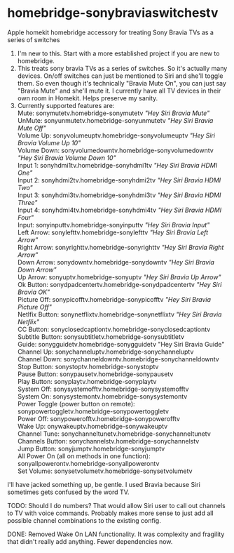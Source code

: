 # homebridge-sonybraviaswitchestv
Apple homekit homebridge accessory for treating Sony Bravia TVs as a series of switches

1. I'm new to this.  Start with a more established project if you are new to homebridge.
2. This treats sony bravia TVs as a series of switches.  So it's actually many devices.  On/off switches can just be mentioned to Siri and she'll toggle them.  So even though it's technically "Bravia Mute On", you can just say "Bravia Mute" and she'll mute it.  I currently have all TV devices in their own room in Homekit.  Helps preserve my sanity.
3. Currently supported features are: <br>
Mute: sonymutetv.homebridge-sonymutetv <i>"Hey Siri Bravia Mute"</i><br>
UnMute: sonyunmutetv.homebridge-sonyunmutetv  <i>"Hey Siri Bravia Mute Off"</i><br>
Volume Up: sonyvolumeuptv.homebridge-sonyvolumeuptv  <i>"Hey Siri Bravia Volume Up 10"</i><br>
Volume Down: sonyvolumedowntv.homebridge-sonyvolumedowntv  <i>"Hey Siri Bravia Volume Down 10"</i><br>
Input 1: sonyhdmi1tv.homebridge-sonyhdmi1tv  <i>"Hey Siri Bravia HDMI One"</i><br>
Input 2: sonyhdmi2tv.homebridge-sonyhdmi2tv  <i>"Hey Siri Bravia HDMI Two"</i><br>
Input 3: sonyhdmi3tv.homebridge-sonyhdmi3tv  <i>"Hey Siri Bravia HDMI Three"</i><br>
Input 4: sonyhdmi4tv.homebridge-sonyhdmi4tv  <i>"Hey Siri Bravia HDMI Four"</i><br>
Input: sonyinputtv.homebridge-sonyinputtv  <i>"Hey Siri Bravia Input"</i><br>
Left Arrow: sonylefttv.homebridge-sonylefttv  <i>"Hey Siri Bravia Left Arrow"</i><br>
Right Arrow: sonyrighttv.homebridge-sonyrighttv  <i>"Hey Siri Bravia Right Arrow"</i><br>
Down Arrow: sonydowntv.homebridge-sonydowntv  <i>"Hey Siri Bravia Down Arrow"</i><br>
Up Arrow: sonyuptv.homebridge-sonyuptv  <i>"Hey Siri Bravia Up Arrow"</i><br>
Ok Button: sonydpadcentertv.homebridge-sonydpadcentertv  <i>"Hey Siri Bravia OK"</i><br>
Picture Off: sonypicofftv.homebridge-sonypicofftv  <i>"Hey Siri Bravia Picture Off"</i><br>
  Netlfix Button: sonynetflixtv.homebridge-sonynetflixtv  <i>"Hey Siri Bravia Netflix"</i><br>
CC Button: sonyclosedcaptiontv.homebridge-sonyclosedcaptiontv <br>
Subtitle Button: sonysubtitletv.homebridge-sonysubtitletv <br>
Guide: sonygguidetv.homebridge-sonygguidetv "Hey Siri Bravia Guide"<br>
Channel Up: sonychanneluptv.homebridge-sonychanneluptv <br>
Channel Down: sonychanneldowntv.homebridge-sonychanneldowntv <br>
Stop Button: sonystoptv.homebridge-sonystoptv <br>
Pause Button: sonypausetv.homebridge-sonypausetv <br>
Play Button: sonyplaytv.homebridge-sonyplaytv <br>
System Off: sonysystemofftv.homebridge-sonysystemofftv <br>
System On: sonysystemontv.homebridge-sonysystemontv <br>
Power Toggle (power button on remote): sonypowertoggletv.homebridge-sonypowertoggletv <br>
Power Off: sonypowerofftv.homebridge-sonypowerofftv <br>
Wake Up: onywakeuptv.homebridge-sonywakeuptv <br>
Channel Tune: sonychanneltunetv.homebridge-sonychanneltunetv <br>
Channels Button: sonychannelstv.homebridge-sonychannelstv <br>
Jump Button: sonyjumptv.homebridge-sonyjumptv <br>
All Power On (all on methods in one function): sonyallpowerontv.homebridge-sonyallpowerontv <br>
Set Volume: sonysetvolumetv.homebridge-sonysetvolumetv <br>

I'll have jacked something up, be gentle.
I used Bravia because Siri sometimes gets confused by the word TV.

TODO:
Should I do numbers? That would allow Siri user to call out channels to TV with voice commands.
Probably makes more sense to just add all possible channel combinations to the existing config.

DONE:
Removed Wake On LAN functionality.  It was complexity and fragility that didn't really add anything.  Fewer dependencies now.




